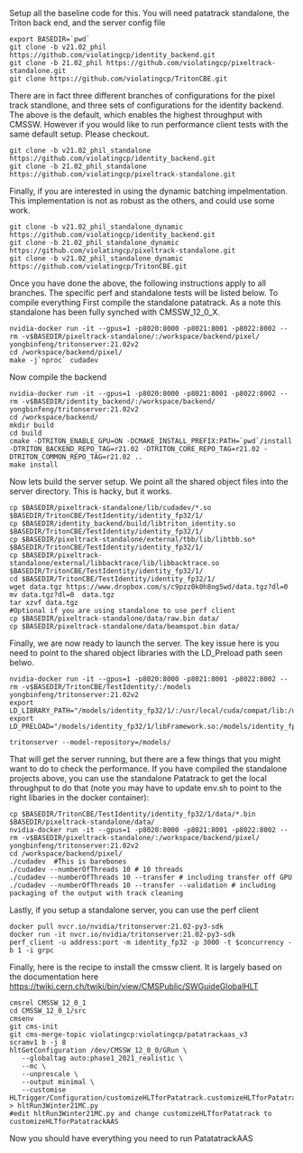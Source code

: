 Setup all the baseline code for this. You will need patatrack standalone, the Triton back end, and the server config file

```
export BASEDIR=`pwd` 
git clone -b v21.02_phil https://github.com/violatingcp/identity_backend.git 
git clone -b 21.02_phil https://github.com/violatingcp/pixeltrack-standalone.git 
git clone https://github.com/violatingcp/TritonCBE.git 
```
There are in fact three different branches of configurations for the pixel track standlone, and three sets of configurations for the identity backend. The above is the default, which enables the highest throughput with CMSSW. However if you would like to run performance client tests with the same default setup. Please checkout. 
```
git clone -b v21.02_phil_standalone https://github.com/violatingcp/identity_backend.git 
git clone -b 21.02_phil_standalone https://github.com/violatingcp/pixeltrack-standalone.git 
```
Finally, if you are interested in using the dynamic batching impelmentation. This implementation is not as robust as the others, and could use some work. 
```
git clone -b v21.02_phil_standalone_dynamic https://github.com/violatingcp/identity_backend.git 
git clone -b 21.02_phil_standalone_dynamic  https://github.com/violatingcp/pixeltrack-standalone.git 
git clone -b v21.02_phil_standalone_dynamic https://github.com/violatingcp/TritonCBE.git 
```
Once you have done the above, the following instructions apply to all branches. The specific perf and standalone tests will be listed below. To compile everything
First compile the standalone patatrack. As a note this standalone has been fully synched with CMSSW_12_0_X.

```
nvidia-docker run -it --gpus=1 -p8020:8000 -p8021:8001 -p8022:8002 --rm -v$BASEDIR/pixeltrack-standalone/:/workspace/backend/pixel/ yongbinfeng/tritonserver:21.02v2 
cd /workspace/backend/pixel/ 
make -j`nproc` cudadev 
```
Now compile the backend

```
nvidia-docker run -it --gpus=1 -p8020:8000 -p8021:8001 -p8022:8002 --rm -v$BASEDIR/identity_backend/:/workspace/backend/ yongbinfeng/tritonserver:21.02v2 
cd /workspace/backend/ 
mkdir build 
cd build 
cmake -DTRITON_ENABLE_GPU=ON -DCMAKE_INSTALL_PREFIX:PATH=`pwd`/install -DTRITON_BACKEND_REPO_TAG=r21.02 -DTRITON_CORE_REPO_TAG=r21.02 -DTRITON_COMMON_REPO_TAG=r21.02 .. 
make install 
```
Now lets build the server setup. We point all the shared object files into the server directory. This is hacky, but it works. 

```
cp $BASEDIR/pixeltrack-standalone/lib/cudadev/*.so $BASEDIR/TritonCBE/TestIdentity/identity_fp32/1/ 
cp $BASEDIR/identity_backend/build/libtriton_identity.so                     $BASEDIR/TritonCBE/TestIdentity/identity_fp32/1/ 
cp $BASEDIR/pixeltrack-standalone/external/tbb/lib/libtbb.so*                $BASEDIR/TritonCBE/TestIdentity/identity_fp32/1/ 
cp $BASEDIR/pixeltrack-standalone/external/libbacktrace/lib/libbacktrace.so  $BASEDIR/TritonCBE/TestIdentity/identity_fp32/1/ 
cd $BASEDIR/TritonCBE/TestIdentity/identity_fp32/1/
wget data.tgz https://www.dropbox.com/s/c9pzz0k0h8ng5wd/data.tgz?dl=0  
mv data.tgz?dl=0  data.tgz 
tar xzvf data.tgz 
#Optional if you are using standalone to use perf client
cp $BASEDIR/pixeltrack-standalone/data/raw.bin data/
cp $BASEDIR/pixeltrack-standalone/data/beamspot.bin data/
```
Finally, we are now ready to launch the server. The key issue here is you need to point to the shared object libraries with the LD_Preload path seen belwo. 

```
nvidia-docker run -it --gpus=1 -p8020:8000 -p8021:8001 -p8022:8002 --rm -v$BASEDIR/TritonCBE/TestIdentity/:/models yongbinfeng/tritonserver:21.02v2 
export LD_LIBRARY_PATH="/models/identity_fp32/1/:/usr/local/cuda/compat/lib:/usr/local/nvidia/lib:/usr/local/nvidia/lib64" 
export LD_PRELOAD="/models/identity_fp32/1/libFramework.so:/models/identity_fp32/1/libCUDACore.so:/models/identity_fp32/1/libtbb.so.2:/models/identity_fp32/1/libCUDADataFormats.so:/models/identity_fp32/1/libCondFormats.so:/models/identity_fp32/1/pluginBeamSpotProducer.so:/models/identity_fp32/1/pluginSiPixelClusterizer.so:/models/identity_fp32/1/pluginValidation.so:/models/identity_fp32/1/pluginPixelTriplets.so:/models/identity_fp32/1/pluginPixelTrackFitting.so::/models/identity_fp32/1/pluginPixelVertexFinding.so:pluginSiPixelRecHits.so:/models/identity_fp32/1/libCUDADataFormats.so" 

tritonserver --model-repository=/models/ 
```
That will get the server running, but there are a few things that you might want to do to check the performance. If you have compiled the standalone projects above, you can use the standalone Patatrack to get the local throughput to do that (note you may have to update env.sh to point to the right libaries in the docker container): 
```
cp $BASEDIR/TritonCBE/TestIdentity/identity_fp32/1/data/*.bin $BASEDIR/pixeltrack-standalone/data/
nvidia-docker run -it --gpus=1 -p8020:8000 -p8021:8001 -p8022:8002 --rm -v$BASEDIR/pixeltrack-standalone/:/workspace/backend/pixel/ yongbinfeng/tritonserver:21.02v2 
cd /workspace/backend/pixel/ 
./cudadev  #This is barebones
./cudadev --numberOfThreads 10 # 10 threads
./cudadev --numberOfThreads 10 --transfer # including transfer off GPU
./cudadev --numberOfThreads 10 --transfer --validation # including packaging of the output with track cleaning
```

Lastly, if you setup a standalone server, you can use the perf client
```
docker pull nvcr.io/nvidia/tritonserver:21.02-py3-sdk
docker run -it nvcr.io/nvidia/tritonserver:21.02-py3-sdk 
perf_client -u address:port -m identity_fp32 -p 3000 -t $concurrency -b 1 -i grpc 
```

Finally, here is the recipe to install the cmssw client. It is largely based on the documentation here https://twiki.cern.ch/twiki/bin/view/CMSPublic/SWGuideGlobalHLT
```
cmsrel CMSSW_12_0_1
cd CMSSW_12_0_1/src
cmsenv
git cms-init
git cms-merge-topic violatingcp:violatingcp/patatrackaas_v3
scramv1 b -j 8
hltGetConfiguration /dev/CMSSW_12_0_0/GRun \
   --globaltag auto:phase1_2021_realistic \
   --mc \
   --unprescale \
   --output minimal \
   --customise HLTrigger/Configuration/customizeHLTforPatatrack.customizeHLTforPatatrack  > hltRun3Winter21MC.py
#edit hltRun3Winter21MC.py and change customizeHLTforPatatrack to customizeHLTforPatatrackAAS
```
Now you should have everything you need to run PatatatrackAAS





